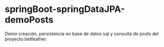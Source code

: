 # springBoot-springDataJPA-demoPosts
Demo creación, persistencia en base de datos sql y consulta de posts del proyecto betfeather.   
